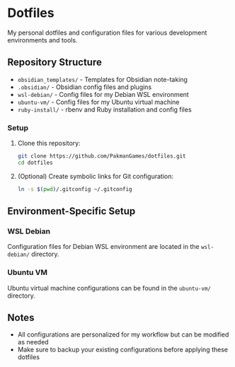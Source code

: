 # Dotfiles

My personal dotfiles and configuration files for various development environments and tools.

## Repository Structure

- `obsidian_templates/` - Templates for Obsidian note-taking
- `.obsidian/` - Obsidian config files and plugins
- `wsl-debian/` - Config files for my Debian WSL environment
- `ubuntu-vm/` - Config files for my Ubuntu virtual machine
- `ruby-install/` - rbenv and Ruby installation and config files


### Setup
1. Clone this repository:
   ```bash
   git clone https://github.com/PakmanGames/dotfiles.git
   cd dotfiles
   ```

2. (Optional) Create symbolic links for Git configuration:
   ```bash
   ln -s $(pwd)/.gitconfig ~/.gitconfig
   ```

## Environment-Specific Setup

### WSL Debian
Configuration files for Debian WSL environment are located in the `wsl-debian/` directory.

### Ubuntu VM
Ubuntu virtual machine configurations can be found in the `ubuntu-vm/` directory.

## Notes
- All configurations are personalized for my workflow but can be modified as needed
- Make sure to backup your existing configurations before applying these dotfiles

